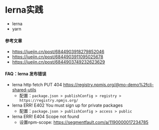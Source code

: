 # lerna实践

- lerna
- yarn


#### 参考文章

- https://juejin.cn/post/6844903918279852046
- https://juejin.cn/post/6844903911095025678
- https://juejin.cn/post/6844903749232623629


#### FAQ：lerna 发布错误
* lerna http fetch PUT 404 https://registry.npmjs.org/@mo-demo%2fcli-shared-utils
    - 配置：`package.json > publishConfig > registry > https://registry.npmjs.org/`
* lerna ERR! E402 You must sign up for private packages
    - 配置：`package.json > publishConfig > access > public`
* lerna ERR! E404 Scope not found
    - 设置npm-scope: https://segmentfault.com/a/1190000017234785